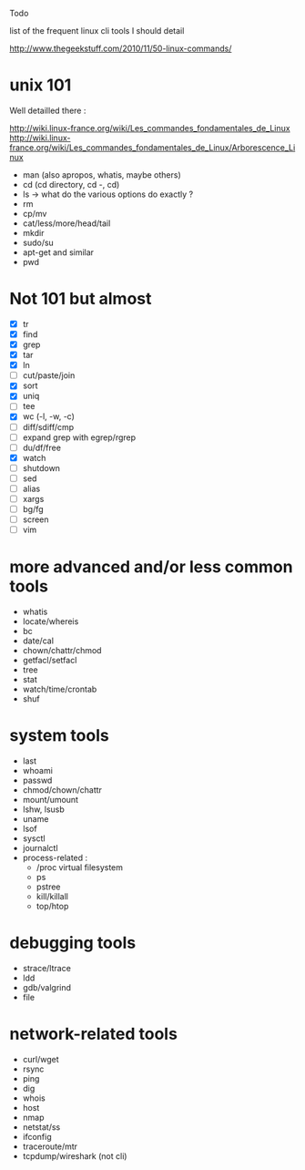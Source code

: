 Todo

list of the frequent linux cli tools I should detail

http://www.thegeekstuff.com/2010/11/50-linux-commands/

# unix 101

Well detailled there :

http://wiki.linux-france.org/wiki/Les_commandes_fondamentales_de_Linux
http://wiki.linux-france.org/wiki/Les_commandes_fondamentales_de_Linux/Arborescence_Linux

 - man (also apropos, whatis, maybe others)
 - cd (cd directory, cd -, cd)
 - ls -> what do the various options do exactly ?
 - rm
 - cp/mv
 - cat/less/more/head/tail
 - mkdir
 - sudo/su
 - apt-get and similar
 - pwd

# Not 101 but almost

 - [x] tr
 - [x] find
 - [x] grep
 - [x] tar
 - [x] ln
 - [ ] cut/paste/join
 - [x] sort
 - [x] uniq
 - [ ] tee
 - [x] wc (-l, -w, -c)
 - [ ] diff/sdiff/cmp
 - [ ] expand grep with egrep/rgrep
 - [ ] du/df/free
 - [x] watch
 - [ ] shutdown
 - [ ] sed
 - [ ] alias
 - [ ] xargs
 - [ ] bg/fg
 - [ ] screen
 - [ ] vim

# more advanced and/or less common tools

 - whatis
 - locate/whereis
 - bc
 - date/cal
 - chown/chattr/chmod
 - getfacl/setfacl
 - tree
 - stat
 - watch/time/crontab
 - shuf

# system tools

 - last
 - whoami
 - passwd
 - chmod/chown/chattr
 - mount/umount
 - lshw, lsusb
 - uname
 - lsof
 - sysctl
 - journalctl
 - process-related :
     - /proc virtual filesystem
     - ps
     - pstree
     - kill/killall
     - top/htop

# debugging tools

 - strace/ltrace
 - ldd
 - gdb/valgrind
 - file

# network-related tools

 - curl/wget
 - rsync
 - ping
 - dig
 - whois
 - host
 - nmap
 - netstat/ss
 - ifconfig
 - traceroute/mtr
 - tcpdump/wireshark (not cli)
